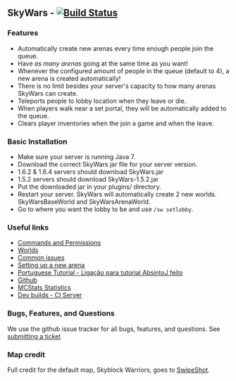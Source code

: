 SkyWars - [![Build Status](https://travis-ci.org/daboross/SkyWars.png?branch=master)](https://travis-ci.org/daboross/SkyWars)
---
### Features
* Automatically create new arenas every time enough people join the queue.
* Have *as many arenas* going at the same time as you want!
 * Whenever the configured amount of people in the queue (default to 4), a new arena is created automatically!
 * There is no limit besides your server's capacity to how many arenas SkyWars can create.
* Teleports people to lobby location when they leave or die.
* When players walk near a set portal, they will be automatically added to the queue.
* Clears player inventories when the join a game and when the leave.

### Basic Installation
* Make sure your server is running Java 7.
* Download the correct SkyWars jar file for your server version.
 * 1.6.2 & 1.6.4 servers should download SkyWars.jar
 * 1.5.2 servers should download SkyWars-1.5.2.jar
* Put the downloaded jar in your plugins/ directory.
* Restart your server. SkyWars will automatically create 2 new worlds. SkyWarsBaseWorld and SkyWarsArenaWorld.
* Go to where you want the lobby to be and use `/sw setlobby`.

### Useful links
* [Commands and Permissions](https://github.com/daboross/SkyWars/wiki/Commands-and-Permissions)
* [Worlds](https://github.com/daboross/SkyWars/wiki/Worlds)
* [Common issues](https://github.com/daboross/SkyWars/wiki/Common-Issues)
* [Setting up a new arena](https://github.com/daboross/SkyWars/wiki/Setting-up-a-new-arena)
* [Portuguese Tutorial - Ligação para tutorial AbsintoJ feito](http://www.youtube.com/watch?v=hYTq39Iomz0)
* [Github](https://github.com/daboross/SkyWars)
* [MCStats Statistics](http://mcstats.org/plugin/SkyWars)
* [Dev builds - CI Server](http://ci.aemservers.net/job/SkyWars)

### Bugs, Features, and Questions
We use the github issue tracker for all bugs, features, and questions.
See [submitting a ticket](https://github.com/daboross/SkyWars/wiki/Submitting-a-ticket)

### Map credit
Full credit for the default map, Skyblock Warriors, goes to [SwipeShot](http://www.youtube.com/user/SwipeShot).
